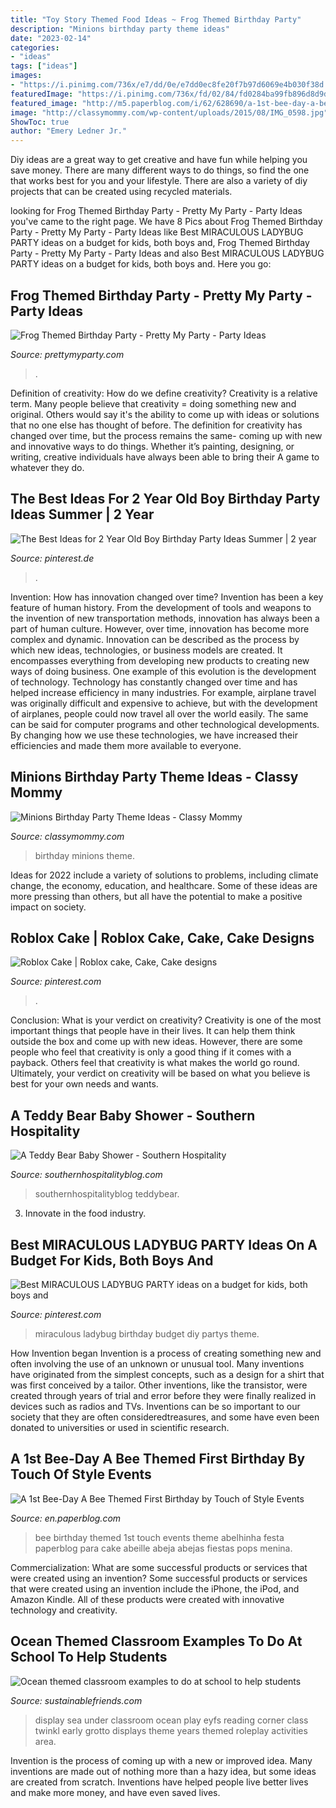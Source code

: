 ```yaml
---
title: "Toy Story Themed Food Ideas ~ Frog Themed Birthday Party"
description: "Minions birthday party theme ideas"
date: "2023-02-14"
categories:
- "ideas"
tags: ["ideas"]
images:
- "https://i.pinimg.com/736x/e7/dd/0e/e7dd0ec8fe20f7b97d6069e4b030f38d.jpg"
featuredImage: "https://i.pinimg.com/736x/fd/02/84/fd0284ba99fb896d8d9d39faaace5976.jpg"
featured_image: "http://m5.paperblog.com/i/62/628690/a-1st-bee-day-a-bee-themed-first-birthday-by--L-uTGNt2.jpeg"
image: "http://classymommy.com/wp-content/uploads/2015/08/IMG_0598.jpg"
ShowToc: true
author: "Emery Ledner Jr."
---
```



Diy ideas are a great way to get creative and have fun while helping you save money. There are many different ways to do things, so find the one that works best for you and your lifestyle. There are also a variety of diy projects that can be created using recycled materials.

	

		
looking for Frog Themed Birthday Party - Pretty My Party - Party Ideas you've came to the right page. We have 8 Pics about Frog Themed Birthday Party - Pretty My Party - Party Ideas like Best MIRACULOUS LADYBUG PARTY ideas on a budget for kids, both boys and, Frog Themed Birthday Party - Pretty My Party - Party Ideas and also Best MIRACULOUS LADYBUG PARTY ideas on a budget for kids, both boys and. Here you go:
		
    
## Frog Themed Birthday Party - Pretty My Party - Party Ideas

<img loading=lazy src="https://zolpwsuwoq-flywheel.netdna-ssl.com/wp-content/uploads/2020/04/frog-plates-and-cupcakes.jpg" onerror="this.onerror=null;this.src='https://tse4.mm.bing.net/th?id=OIP.xE-06XTsau2G2uqnyH7foAHaJ3&amp;pid=15.1';" alt="Frog Themed Birthday Party - Pretty My Party - Party Ideas">

_Source: prettymyparty.com_

>. 

	

Definition of creativity: How do we define creativity?
Creativity is a relative term. Many people believe that creativity = doing something new and original. Others would say it's the ability to come up with ideas or solutions that no one else has thought of before. The definition for creativity has changed over time, but the process remains the same- coming up with new and innovative ways to do things. Whether it’s painting, designing, or writing, creative individuals have always been able to bring their A game to whatever they do.

    
## The Best Ideas For 2 Year Old Boy Birthday Party Ideas Summer | 2 Year

<img loading=lazy src="https://i.pinimg.com/736x/57/c4/f5/57c4f53193640495cf662598f62512ed.jpg" onerror="this.onerror=null;this.src='https://tse3.mm.bing.net/th?id=OIP.wEVHPIjVN4bZo8HmFJ-fVQHaO0&amp;pid=15.1';" alt="The Best Ideas for 2 Year Old Boy Birthday Party Ideas Summer | 2 year">

_Source: pinterest.de_

>. 

	

Invention: How has innovation changed over time?
Invention has been a key feature of human history. From the development of tools and weapons to the invention of new transportation methods, innovation has always been a part of human culture. However, over time, innovation has become more complex and dynamic. Innovation can be described as the process by which new ideas, technologies, or business models are created. It encompasses everything from developing new products to creating new ways of doing business.
One example of this evolution is the development of technology. Technology has constantly changed over time and has helped increase efficiency in many industries. For example, airplane travel was originally difficult and expensive to achieve, but with the development of airplanes, people could now travel all over the world easily. The same can be said for computer programs and other technological developments. By changing how we use these technologies, we have increased their efficiencies and made them more available to everyone.

    
## Minions Birthday Party Theme Ideas - Classy Mommy

<img loading=lazy src="http://classymommy.com/wp-content/uploads/2015/08/IMG_0598.jpg" onerror="this.onerror=null;this.src='https://tse1.mm.bing.net/th?id=OIP.9BjioKepljnWhUz8jmRmqAHaKX&amp;pid=15.1';" alt="Minions Birthday Party Theme Ideas - Classy Mommy">

_Source: classymommy.com_

>birthday minions theme. 

	

Ideas for 2022 include a variety of solutions to problems, including climate change, the economy, education, and healthcare. Some of these ideas are more pressing than others, but all have the potential to make a positive impact on society.

    
## Roblox Cake | Roblox Cake, Cake, Cake Designs

<img loading=lazy src="https://i.pinimg.com/736x/fd/02/84/fd0284ba99fb896d8d9d39faaace5976.jpg" onerror="this.onerror=null;this.src='https://tse3.mm.bing.net/th?id=OIP.XNA5fkrvUTVySlFg-uqJ9QHaMx&amp;pid=15.1';" alt="Roblox Cake | Roblox cake, Cake, Cake designs">

_Source: pinterest.com_

>. 

	

Conclusion: What is your verdict on creativity?
Creativity is one of the most important things that people have in their lives. It can help them think outside the box and come up with new ideas. However, there are some people who feel that creativity is only a good thing if it comes with a payback. Others feel that creativity is what makes the world go round. Ultimately, your verdict on creativity will be based on what you believe is best for your own needs and wants.

    
## A Teddy Bear Baby Shower - Southern Hospitality

<img loading=lazy src="https://southernhospitalityblog.com/wp-content/uploads/2011/05/025.jpg" onerror="this.onerror=null;this.src='https://tse3.mm.bing.net/th?id=OIP.6Ul0jtHN1o5CGtc5d3b2awHaLH&amp;pid=15.1';" alt="A Teddy Bear Baby Shower - Southern Hospitality">

_Source: southernhospitalityblog.com_

>southernhospitalityblog teddybear. 

	

3. Innovate in the food industry. 

    
## Best MIRACULOUS LADYBUG PARTY Ideas On A Budget For Kids, Both Boys And

<img loading=lazy src="https://i.pinimg.com/736x/e7/dd/0e/e7dd0ec8fe20f7b97d6069e4b030f38d.jpg" onerror="this.onerror=null;this.src='https://tse4.mm.bing.net/th?id=OIP.SD0tC1FDA9TfcpVW4V4epAHaO0&amp;pid=15.1';" alt="Best MIRACULOUS LADYBUG PARTY ideas on a budget for kids, both boys and">

_Source: pinterest.com_

>miraculous ladybug birthday budget diy partys theme. 

	

How Invention began
Invention is a process of creating something new and often involving the use of an unknown or unusual tool. Many inventions have originated from the simplest concepts, such as a design for a shirt that was first conceived by a tailor. Other inventions, like the transistor, were created through years of trial and error before they were finally realized in devices such as radios and TVs. Inventions can be so important to our society that they are often consideredtreasures, and some have even been donated to universities or used in scientific research.

    
## A 1st Bee-Day A Bee Themed First Birthday By Touch Of Style Events

<img loading=lazy src="http://m5.paperblog.com/i/62/628690/a-1st-bee-day-a-bee-themed-first-birthday-by--L-uTGNt2.jpeg" onerror="this.onerror=null;this.src='https://tse4.mm.bing.net/th?id=OIP.G9z8ltePQNvBtkRY_apOtwAAAA&amp;pid=15.1';" alt="A 1st Bee-Day A Bee Themed First Birthday by Touch of Style Events">

_Source: en.paperblog.com_

>bee birthday themed 1st touch events theme abelhinha festa paperblog para cake abeille abeja abejas fiestas pops menina. 

	

Commercialization: What are some successful products or services that were created using an invention?
Some successful products or services that were created using an invention include the iPhone, the iPod, and Amazon Kindle. All of these products were created with innovative technology and creativity.

    
## Ocean Themed Classroom Examples To Do At School To Help Students

<img loading=lazy src="http://www.sustainablefriends.com/wp-content/uploads/reading_corner_classroom_ideas.jpg" onerror="this.onerror=null;this.src='https://tse2.mm.bing.net/th?id=OIP.jaowU1w0bs2KTiwH04LwpwHaJ4&amp;pid=15.1';" alt="Ocean themed classroom examples to do at school to help students">

_Source: sustainablefriends.com_

>display sea under classroom ocean play eyfs reading corner class twinkl early grotto displays theme years themed roleplay activities area. 

	

Invention is the process of coming up with a new or improved idea. Many inventions are made out of nothing more than a hazy idea, but some ideas are created from scratch. Inventions have helped people live better lives and make more money, and have even saved lives.

